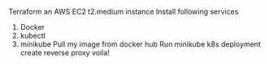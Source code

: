Terraform an AWS EC2 t2.medium instance
Install following services
1. Docker
2. kubectl
3. minikube
Pull my image from docker hub
Run minikube
k8s deployment
create reverse proxy
voila!